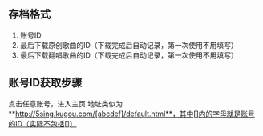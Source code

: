 ## 存档格式

1. 账号ID
2. 最后下载原创歌曲的ID（下载完成后自动记录，第一次使用不用填写）
3. 最后下载翻唱歌曲的ID（下载完成后自动记录，第一次使用不用填写）

## 账号ID获取步骤

点击任意账号，进入主页 地址类似为**http://5sing.kugou.com/[abcdef]/default.html**，其中[]内的字母就是账号的ID（实际不包括[]）
